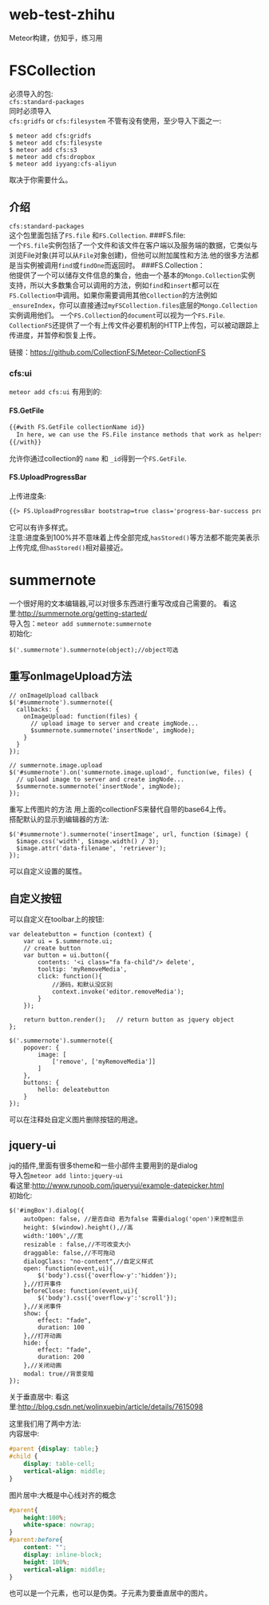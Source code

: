 # web-test-zhihu
Meteor构建，仿知乎，练习用
# FSCollection
必须导入的包:<br>
``cfs:standard-packages``<br>
同时必须导入<br>
``cfs:gridfs`` or ``cfs:filesystem``
不管有没有使用，至少导入下面之一:
```
$ meteor add cfs:gridfs
$ meteor add cfs:filesyste
$ meteor add cfs:s3	 
$ meteor add cfs:dropbox
$ meteor add iyyang:cfs-aliyun
```
取决于你需要什么。

## 介绍
``cfs:standard-packages``
<br>  这个包里面包括了``FS.file`` 和``FS.Collection``.
###FS.file:
<br>一个``FS.file``实例包括了一个文件和该文件在客户端以及服务端的数据，它类似与浏览File对象(并可以从``File``对象创建)，但他可以附加属性和方法.他的很多方法都是当实例被调用``find``或``findOne``而返回时。
###FS.Collection：
<br>他提供了一个可以储存文件信息的集合，他由一个基本的``Mongo.Collection``实例支持，所以大多数集合可以调用的方法，例如``find``和``insert``都可以在``FS.Collection``中调用。如果你需要调用其他``Collection``的方法例如``_ensureIndex``，你可以直接通过``myFSCollection.files``底层的``Mongo.Collection``实例调用他们。
一个``FS.Collection``的``document``可以视为一个``FS.File``.
``CollectionFS``还提供了一个有上传文件必要机制的HTTP上传包，可以被动跟踪上传进度，并暂停和恢复上传。

链接：https://github.com/CollectionFS/Meteor-CollectionFS
### cfs:ui
``meteor add cfs:ui``
有用到的:
#### FS.GetFile
```html
{{#with FS.GetFile collectionName id}}
  In here, we can use the FS.File instance methods that work as helpers, such as {{url}} or {{isImage}}
{{/with}}
```
允许你通过collection的 ``name`` 和 ``_id``得到一个``FS.GetFile``.

#### FS.UploadProgressBar
上传进度条:
```html
{{> FS.UploadProgressBar bootstrap=true class='progress-bar-success progress-bar-striped active' showPercent=true}}
```
它可以有许多样式。<br>
注意:进度条到100%并不意味着上传全部完成,``hasStored()``等方法都不能完美表示上传完成,但``hasStored()``相对最接近。


# summernote
一个很好用的文本编辑器,可以对很多东西进行重写改成自己需要的。
看这里:http://summernote.org/getting-started/<br>
导入包：``meteor add summernote:summernote``<br>
初始化:
```jq
$('.summernote').summernote(object);//object可选
```
## 重写onImageUpload方法
```jq
// onImageUpload callback
$('#summernote').summernote({
  callbacks: {
    onImageUpload: function(files) {
      // upload image to server and create imgNode...
      $summernote.summernote('insertNode', imgNode);
    }
  }
});

// summernote.image.upload
$('#summernote').on('summernote.image.upload', function(we, files) {
  // upload image to server and create imgNode...
  $summernote.summernote('insertNode', imgNode);
});
```
重写上传图片的方法 用上面的collectionFS来替代自带的base64上传。<br>
搭配默认的显示到编辑器的方法:
```jq
$('#summernote').summernote('insertImage', url, function ($image) {
  $image.css('width', $image.width() / 3);
  $image.attr('data-filename', 'retriever');
});
```
可以自定义设置<img>的属性。

## 自定义按钮
可以自定义在toolbar上的按钮:
```jq
var deleatebutton = function (context) {
	var ui = $.summernote.ui;
	// create button
	var button = ui.button({
		contents: '<i class="fa fa-child"/> delete',
		tooltip: 'myRemoveMedia',
		click: function(){
			//源码，和默认没区别
			context.invoke('editor.removeMedia');
		}
	});

	return button.render();   // return button as jquery object
};

$('.summernote').summernote({
	popover: {
		image: [
			['remove', ['myRemoveMedia']]
		]
    },
	buttons: {
		hello: deleatebutton
	}
});
```
可以在注释处自定义图片删除按钮的用途。

## jquery-ui
jq的插件,里面有很多theme和一些小部件主要用到的是dialog<br>
导入包``meteor add linto:jquery-ui``<br>
看这里:http://www.runoob.com/jqueryui/example-datepicker.html<br>
初始化:
```jq
$('#imgBox').dialog({
	autoOpen: false, //是否自动 若为false 需要dialog('open')来控制显示
	height: $(window).height(),//高
	width:'100%',//宽
	resizable : false,//不可改变大小
	draggable: false,//不可拖动
	dialogClass: "no-content",//自定义样式
	open: function(event,ui){
		$('body').css({'overflow-y':'hidden'});
	},//打开事件
	beforeClose: function(event,ui){
		$('body').css({'overflow-y':'scroll'});
	},//关闭事件
	show: {
		effect: "fade",
		duration: 100
	},//打开动画
	hide: {
		effect: "fade",
		duration: 200
	},//关闭动画
	modal: true//背景变暗
});
```

关于垂直居中:
看这里:http://blog.csdn.net/wolinxuebin/article/details/7615098<br>

这里我们用了两中方法:<br>
内容居中:
```css
#parent {display: table;}
#child {
	display: table-cell;
	vertical-align: middle;
}
```
图片居中:大概是中心线对齐的概念
```css
#parent{
	height:100%;
	white-space: nowrap;
}
#parent:before{
	content: "";
    display: inline-block;
    height: 100%;
    vertical-align: middle;
}
```
也可以是一个元素，也可以是伪类。子元素为要垂直居中的图片。

